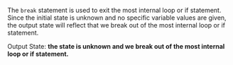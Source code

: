 The `break` statement is used to exit the most internal loop or if statement. Since the initial state is unknown and no specific variable values are given, the output state will reflect that we break out of the most internal loop or if statement.

Output State: **the state is unknown and we break out of the most internal loop or if statement.**